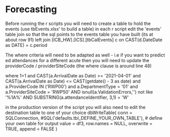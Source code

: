 # Forecasting

Before running the r scripts you will need to create a table to hold the events (use tbEvents.xlsx' to build a table)
in each r script edit the 'events' table join so that the sql points to the events table you have built (its at about row 91)
left join [ICB_HW].[ICS].[tbCalEvents] c on CAST(d.DateDate as DATE) = c.period

The where criteria will need to be adapted as well - i.e if you want to predict ed attendances for a different acute then you will
need to update the providerCode / providerSiteCode (the where clause is around line 48)

where 
1=1
and CAST(a.ArrivalDate as Date) >= '2021-04-01'
and CAST(a.ArrivalDate as Date) <= CAST(getdate() - 3 as date)
and a.ProviderCode IN ('RWP00')
and a.DepartmentType = '01'
and a.ProviderSiteCode = 'RWP50'
AND isnull(a.ValidationErrors,'') not like '%1A%'
AND SUBSTRING(a.attendanceIdentifier, 3,1) = 'W'

in the production version of the script you will also need to edit the destination table to one of your choice
dbWriteTable(
  conn = SQLConnection,
  #SQL('defaults.tbl_DEFINE_YOUR_OWN_TABLE'),  # define your own table for output
  value = df3,
  row.names = NULL,
  overwrite = TRUE,
  append = FALSE
)
